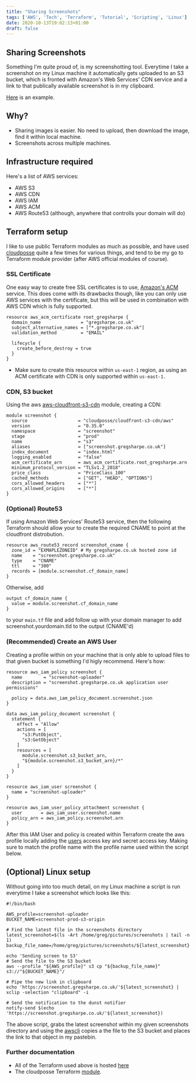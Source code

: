 ```yaml
---
title: "Sharing Screenshots"
tags: ['AWS', 'Tech', 'Terraform', 'Tutorial', 'Scripting', 'Linux']
date: 2020-10-13T19:02:13+01:00
draft: false
---
```


## Sharing Screenshots

Something I'm quite proud of, is my screenshotting tool. Everytime I take a screenshot on my Linux machine it automatically gets uploaded to an S3 bucket, which is fronted with Amazon's Web Services' CDN service and a link to that publically available screenshot is in my clipboard.

[Here](https://screenshot.gregsharpe.co.uk/2020-10-13_19-14-32_screenshot.png) is an example.

## Why?

* Sharing images is easier. No need to upload, then download the image, find it within local machine.
* Screenshots across multiple machines.

## Infrastructure required

Here's a list of AWS services:

* AWS S3
* AWS CDN
* AWS IAM
* AWS ACM
* AWS Route53 (although, anywhere that controlls your domain will do)

## Terraform setup

I like to use public Terraform modules as much as possible, and have used [cloudposse](https://github.com/cloudposse) quite a few times for various things, and tend to be my go to Terraform module provider (after AWS official modules of course).

### SSL Certificate

One easy way to create free SSL certificates is to use, [Amazon's ACM](https://aws.amazon.com/certificate-manager/) service. This does come with its drawbacks though, like you can only use AWS services with the certificate, but this will be used in combination with AWS CDN which is fully supported.

```
resource aws_acm_certificate root_gregsharpe {
  domain_name               = "gregsharpe.co.uk"
  subject_alternative_names = ["*.gregsharpe.co.uk"]
  validation_method         = "EMAIL"

  lifecycle {
    create_before_destroy = true
  }
}
```

* Make sure to create this resource within `us-east-1` region, as using an ACM certificate with CDN is only supported within `us-east-1.`

### CDN, S3 bucket

Using the aws [aws-cloudfront-s3-cdn](https://github.com/cloudposse/terraform-aws-cloudfront-s3-cdn) module, creating a CDN:

```
module screenshot {
  source                   = "cloudposse/cloudfront-s3-cdn/aws"
  version                  = "0.35.0"
  namespace                = "screenshot"
  stage                    = "prod"
  name                     = "s3"
  aliases                  = ["screenshot.gregsharpe.co.uk"]
  index_document           = "index.html"
  logging_enabled          = "false"
  acm_certificate_arn      = aws_acm_certificate.root_gregsharpe.arn
  minimum_protocol_version = "TLSv1.2_2018"
  price_class              = "PriceClass_100"
  cached_methods           = ["GET", "HEAD", "OPTIONS"]
  cors_allowed_headers     = ["*"]
  cors_allowed_origins     = ["*"]
}

```

### (Optional) Route53

If using Amazon Web Services' Route53 service, then the following Terraform should allow your to create the required CNAME to point at the cloudfront distrobution.

```
resource aws_route53_record screenshot_cname {
  zone_id = "EXMAPLEZONEID" # My gregsharpe.co.uk hosted zone id
  name    = "screenshot.gregsharpe.co.uk"
  type    = "CNAME"
  ttl     = "300"
  records = [module.screenshot.cf_domain_name]
}
```

Otherwise, add
```
output cf_domain_name {
  value = module.screenshot.cf_domain_name
}
```

to your `main.tf` file and add follow up with your domain manager to add screenshot.yourdomain.tld to the output (CNAME'd)

### (Recommended) Create an AWS User

Creating a profile within on your machine that is only able to upload files to that given bucket is something I'd higly recommend. Here's how:

```
resource aws_iam_policy screenshot {
  name        = "screenshot-uploader"
  description = "screenshot.gregsharpe.co.uk application user permissions"

  policy = data.aws_iam_policy_document.screenshot.json
}

data aws_iam_policy_document screenshot {
  statement {
    effect = "Allow"
    actions = [
      "s3:PutObject",
      "s3:GetObject"
    ]
    resources = [
      module.screenshot.s3_bucket_arn,
      "${module.screenshot.s3_bucket_arn}/*"
    ]
  }
}

resource aws_iam_user screenshot {
  name = "screenshot-uploader"
}

resource aws_iam_user_policy_attachment screenshot {
  user       = aws_iam_user.screenshot.name
  policy_arn = aws_iam_policy.screenshot.arn
}
```

After this IAM User and policy is created within Terraform create the aws profile locally adding the [users](https://docs.aws.amazon.com/IAM/latest/UserGuide/id_credentials_access-keys.html) access key and secret access key. Making sure to match the profile name with the profile name used within the script below.

## (Optional) Linux setup

Without going into too much detail, on my Linux machine a script is run everytime I take a screenshot which looks like this:

```
#!/bin/bash

AWS_profile=screenshot-uploader
BUCKET_NAME=screenshot-prod-s3-origin

# Find the latest file in the screenshots directory
latest_screenshot=$(ls -Art /home/greg/pictures/screenshots | tail -n 1)
backup_file_name=/home/greg/pictures/screenshots/${latest_screenshot}

echo 'Sending screen to S3'
# Send the file to the S3 bucket
aws --profile "${AWS_profile}" s3 cp "${backup_file_name}" s3://"${BUCKET_NAME}"/

# Pipe the new link in clipboard
echo 'https://screenshot.gregsharpe.co.uk/'${latest_screenshot} | xclip -selection "clipboard" -i

# Send the notification to the dunst notifier
notify-send $(echo 'https://screenshot.gregsharpe.co.uk/'${latest_screenshot})
```

The above script, grabs the latest screenshot within my given screenshots directory and using the [awscli](https://aws.amazon.com/cli/) copies a the file to the S3 bucket and places the link to that object in my pastebin.

### Further documentation

* All of the Terraform used above is hosted [here](https://github.com/gregsharpe-infra/screenshot)
* The cloudposse Terraform [module](https://github.com/cloudposse/terraform-aws-cloudfront-s3-cdn).

